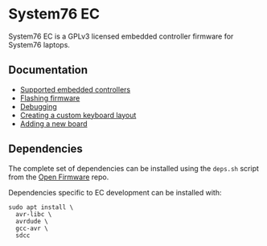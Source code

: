 # System76 EC

System76 EC is a GPLv3 licensed embedded controller firmware for System76
laptops.

## Documentation

- [Supported embedded controllers](./doc/controllers.md)
- [Flashing firmware](./doc/flashing.md)
- [Debugging](./doc/debugging.md)
- [Creating a custom keyboard layout](./doc/keyboard-layout-customization.md)
- [Adding a new board](./doc/adding-a-new-board.md)

## Dependencies

The complete set of dependencies can be installed using the `deps.sh` script
from the [Open Firmware](https://github.com/system76/firmware-open) repo.

Dependencies specific to EC development can be installed with:

```
sudo apt install \
  avr-libc \
  avrdude \
  gcc-avr \
  sdcc
```

